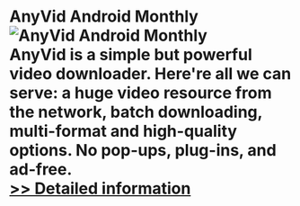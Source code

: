 # AnyVid Android Monthly<br />![AnyVid Android Monthly](https://mycommerce.akamaized.net/api/pimages/P300872014/BIG/300872014.PNG)<br />AnyVid is a simple but powerful video downloader. Here're all we can serve: a huge video resource from the network, batch downloading, multi-format and high-quality options. No pop-ups, plug-ins, and ad-free.<br />[>> Detailed information](https://secure.shareit.com/shareit/product.html?productid=300872014&affiliateid=200057808)